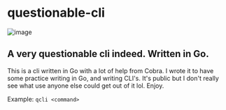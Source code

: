 # questionable-cli
![image](https://user-images.githubusercontent.com/24460340/182623974-eb0641b1-c686-4261-9cca-1a57c4077f1d.png)
## A very questionable cli indeed. Written in Go.

This is a cli written in Go with a lot of help from Cobra. I wrote it to have some practice writing in Go, and writing CLI's. 
It's public but I don't really see what use anyone else could get out of it lol. Enjoy.

Example: `qcli <command>`
